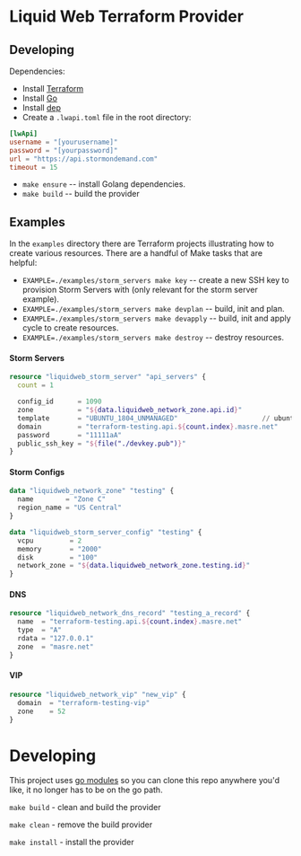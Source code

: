 # Liquid Web Terraform Provider

## Developing

Dependencies:

- Install [Terraform](https://www.terraform.io)
- Install [Go](https://www.golang.org)
- Install [dep](https://golang.github.io/dep)
- Create a `.lwapi.toml` file in the root directory:

```toml
[lwApi]
username = "[yourusername]"
password = "[yourpassword]"
url = "https://api.stormondemand.com"
timeout = 15
```

- `make ensure` -- install Golang dependencies.
- `make build` -- build the provider

## Examples

In the `examples` directory there are Terraform projects illustrating how to create various resources. There are a handful of Make tasks that are helpful:

- `EXAMPLE=./examples/storm_servers make key` -- create a new SSH key to provision Storm Servers with (only relevant for the storm server example).
- `EXAMPLE=./examples/storm_servers make devplan` -- build, init and plan.
- `EXAMPLE=./examples/storm_servers make devapply` -- build, init and apply cycle to create resources.
- `EXAMPLE=./examples/storm_servers make destroy` -- destroy resources.

#### Storm Servers

```terraform
resource "liquidweb_storm_server" "api_servers" {
  count = 1

  config_id      = 1090
  zone           = "${data.liquidweb_network_zone.api.id}"
  template       = "UBUNTU_1804_UNMANAGED"                     // ubuntu 18.04
  domain         = "terraform-testing.api.${count.index}.masre.net"
  password       = "11111aA"
  public_ssh_key = "${file("./devkey.pub")}"
}
```

#### Storm Configs

```terraform
data "liquidweb_network_zone" "testing" {
  name        = "Zone C"
  region_name = "US Central"
}

data "liquidweb_storm_server_config" "testing" {
  vcpu         = 2
  memory       = "2000"
  disk         = "100"
  network_zone = "${data.liquidweb_network_zone.testing.id}"
}
```

#### DNS

```terraform
resource "liquidweb_network_dns_record" "testing_a_record" {
  name  = "terraform-testing.api.${count.index}.masre.net"
  type  = "A"
  rdata = "127.0.0.1"
  zone  = "masre.net"
}
```

#### VIP

```terraform
resource "liquidweb_network_vip" "new_vip" {
  domain  = "terraform-testing-vip"
  zone    = 52
}
```

# Developing

This project uses [go modules](https://github.com/golang/go/wiki/Modules#quick-start) so you can clone this repo anywhere you'd like, it no longer has to be on the go path.

`make build` - clean and build the provider

`make clean` - remove the build provider

`make install` - install the provider
